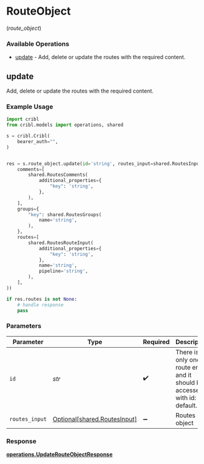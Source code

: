# RouteObject
(*route_object*)

### Available Operations

* [update](#update) - Add, delete or update the routes with the required content.

## update

Add, delete or update the routes with the required content.

### Example Usage

```python
import cribl
from cribl.models import operations, shared

s = cribl.Cribl(
    bearer_auth="",
)


res = s.route_object.update(id='string', routes_input=shared.RoutesInput(
    comments=[
        shared.RoutesComments(
            additional_properties={
                "key": 'string',
            },
        ),
    ],
    groups={
        "key": shared.RoutesGroups(
            name='string',
        ),
    },
    routes=[
        shared.RoutesRouteInput(
            additional_properties={
                "key": 'string',
            },
            name='string',
            pipeline='string',
        ),
    ],
))

if res.routes is not None:
    # handle response
    pass
```

### Parameters

| Parameter                                                                  | Type                                                                       | Required                                                                   | Description                                                                |
| -------------------------------------------------------------------------- | -------------------------------------------------------------------------- | -------------------------------------------------------------------------- | -------------------------------------------------------------------------- |
| `id`                                                                       | *str*                                                                      | :heavy_check_mark:                                                         | There is only one route entity and it should be accessed with id: default. |
| `routes_input`                                                             | [Optional[shared.RoutesInput]](../../models/shared/routesinput.md)         | :heavy_minus_sign:                                                         | Routes object                                                              |


### Response

**[operations.UpdateRouteObjectResponse](../../models/operations/updaterouteobjectresponse.md)**

